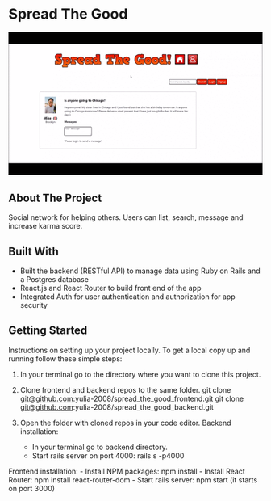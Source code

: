 <h1>Spread The Good</h1>
<img src="./app-demo.gif"></img>

<h2>About The Project</h2>
Social network for helping others. 
Users can list, search, message and increase karma score. 

<h2>Built With</h2>
<ul>
 <li> Built the backend (RESTful API) to manage data using Ruby on Rails and a Postgres database
 <li> React.js and React Router to build front end of the app 
 <li> Integrated Auth for user authentication and authorization for app security
</ul>

<h2>Getting Started</h2>
Instructions on setting up your project locally. 
To get a local copy up and running follow these simple steps:
 
1. In your terminal go to the directory where you want to clone this project.
2. Clone frontend and backend repos to the same folder.
 git clone  git@github.com:yulia-2008/spread_the_good_frontend.git
 git clone  git@github.com:yulia-2008/spread_the_good_backend.git
 
3. Open the folder with cloned repos in your code editor.
   Backend installation: 
      - In your terminal go to backend directory.
      - Start rails server on port 4000:
rails s -p4000

Frontend installation:
      - Install NPM packages:
npm install 
      - Install React Router:
npm install react-router-dom
      - Start rails server:
npm start (it starts on port 3000)





